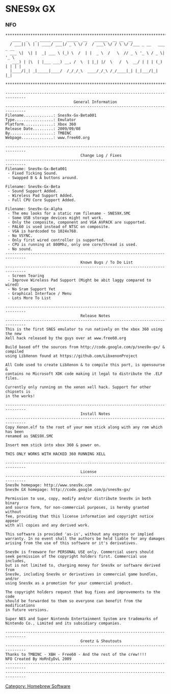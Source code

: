 # SNES9x GX

### NFO

    *******************************************************************************
       ____  _   _ _____ ____  _____  __   ______  __ __  __
      / ___|| \ | | ____/ ___|/ _ \ \/ /  / ___\ \/ / \ \/ /___ _ __   ___  _ __
      ___ \|  \| |  _| ___ \ (_) \  /  | |  _ \  /   \  // _ \ '_ \ / _ \| '_ \
       ___) | |\  | |___ ___) __, /  \  | |_| |/  \   /  \  __/ | | | (_) | | | |
      |____/|_| _|_____|____/  /_/_/_\  ____/_/_\ /_/____|_| |_|___/|_| |_|

    *******************************************************************************

    -------------------------------------------------------------------------------
                                  General Information
    -------------------------------------------------------------------------------
    Filename.............: Snes9x-Gx-Beta001
    Type.................: Emulator
    Platform.............: Xbox 360
    Release Date.........: 2009/09/08
    By...................: TMBINC
    Webpage..............: www.free60.org

    -------------------------------------------------------------------------------
                                     Change Log / Fixes
    -------------------------------------------------------------------------------
    Filename: Snes9x-Gx-Beta001
     - Fixed Ticking Sound.
     - Swapped B & A buttons around.

    Filename: Snes9x-Gx-Beta
     - Sound Support Added.
     - Wireless Pad Support Added.
     - Full CPU Core Support Added.

    Filename: Snes9x-Gx-Alpha
     - The emu looks for a static rom filename - SNES9X.SMC
     - Some USB storage devices might not work.
     - Only the composite, component and VGA AVPACK are supported.
     - PAL60 is used instead of NTSC on composite.
     - VGA is hardcoded to 1024x768.
     - No VSYNC.
     - Only first wired controller is supported.
     - CPU is running at 800Mhz, only one core/thread is used.
     - No sound.
    -------------------------------------------------------------------------------
                                     Known Bugs / To Do List
    -------------------------------------------------------------------------------
     - Screen Tearing
     - Improve Wireless Pad Support (Might be abit laggy compared to wired)
     - No Sram Support Yet
     - Graphical Interface / Menu
     - Lots More To List

    -------------------------------------------------------------------------------
                                     Release Notes
    -------------------------------------------------------------------------------
    This is the first SNES emulator to run natively on the xbox 360 using the new
    Xell hack released by the guys over at www.free60.org

    Build based off the sources from http://code.google.com/p/snes9x-gx/ & compiled
    using LibXenon found at https://github.com/LibxenonProject

    All Code used to create LibXenon & to compile this port, is opensourse &
    contains no Microsoft XDK code making it legal to distribute the .ELF files.

    Currently only running on the xenon xell hack. Support for other chipsets is
    in the works!

    -------------------------------------------------------------------------------
                                     Install Notes
    -------------------------------------------------------------------------------
    Copy Xenon.elf to the root of your mem stick along with any rom which has been
    renamed as SNES9X.SMC

    Insert mem stick into xbox 360 & power on.

    THIS ONLY WORKS WITH HACKED 360 RUNNING XELL

    -------------------------------------------------------------------------------
                                     License
    -------------------------------------------------------------------------------
    Snes9x homepage: http://www.snes9x.com
    Snes9x GX homepage: http://code.google.com/p/snes9x-gx/

    Permission to use, copy, modify and/or distribute Snes9x in both binary
    and source form, for non-commercial purposes, is hereby granted without
    fee, providing that this license information and copyright notice appear
    with all copies and any derived work.

    This software is provided 'as-is', without any express or implied
    warranty. In no event shall the authors be held liable for any damages
    arising from the use of this software or it's derivatives.

    Snes9x is freeware for PERSONAL USE only. Commercial users should
    seek permission of the copyright holders first. Commercial use includes,
    but is not limited to, charging money for Snes9x or software derived from
    Snes9x, including Snes9x or derivatives in commercial game bundles, and/or
    using Snes9x as a promotion for your commercial product.

    The copyright holders request that bug fixes and improvements to the code
    should be forwarded to them so everyone can benefit from the modifications
    in future versions.

    Super NES and Super Nintendo Entertainment System are trademarks of
    Nintendo Co., Limited and its subsidiary companies.

    -------------------------------------------------------------------------------
                                     Greetz & Shoutouts
    -------------------------------------------------------------------------------
    Thanks to TMBINC - XBH - Free60 - And the rest of the crew!!!!
    NFO Created By HoRnEyDvL 2009
    -------------------------------------------------------------------------------
    -------------------------------------------------------------------------------

[Category: Homebrew Software](/Homebrew)
